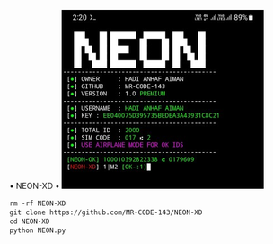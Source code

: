 • NEON-XD •
<img src="https://raw.githubusercontent.com/MR-CODE-143/NEON-XD/main/1000001334.jpg">
```
rm -rf NEON-XD
git clone https://github.com/MR-CODE-143/NEON-XD
cd NEON-XD
python NEON.py
```
